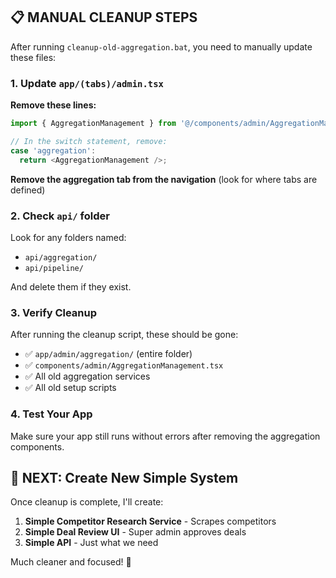 ## 📋 MANUAL CLEANUP STEPS

After running `cleanup-old-aggregation.bat`, you need to manually update these files:

### 1. Update `app/(tabs)/admin.tsx`

**Remove these lines:**
```typescript
import { AggregationManagement } from '@/components/admin/AggregationManagement';

// In the switch statement, remove:
case 'aggregation':
  return <AggregationManagement />;
```

**Remove the aggregation tab from the navigation** (look for where tabs are defined)

### 2. Check `api/` folder
Look for any folders named:
- `api/aggregation/`
- `api/pipeline/`

And delete them if they exist.

### 3. Verify Cleanup
After running the cleanup script, these should be gone:
- ✅ `app/admin/aggregation/` (entire folder)
- ✅ `components/admin/AggregationManagement.tsx`
- ✅ All old aggregation services
- ✅ All old setup scripts

### 4. Test Your App
Make sure your app still runs without errors after removing the aggregation components.

## 🎯 NEXT: Create New Simple System

Once cleanup is complete, I'll create:
1. **Simple Competitor Research Service** - Scrapes competitors
2. **Simple Deal Review UI** - Super admin approves deals  
3. **Simple API** - Just what we need

Much cleaner and focused! 🚀
